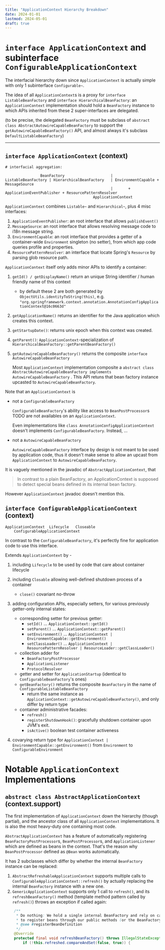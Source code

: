 ```yaml
---
title: "ApplicationContext Hierarchy Breakdown"
date: 2024-01-01
lastmod: 2024-05-01
draft: true
---
```


`interface ApplicationContext` and subinterface `ConfigurableApplicationContext`
============

The interfacial hierarchy down since `ApplicationContext` is actually simple with only 1 subinterface `Configurable~`.

The idea of all `ApplicationContext`s is a proxy for `interface ListableBeanFactory` and `interface HierarchicalBeanFactory`:
an `ApplicationContext` implementation should hold a `BeanFactory` instance to which APIs inherited from these 2 super-interfaces are delegated.

(to be precise, the delegated `BeanFactory` must be subclass of `abstract class AbstractAutowireCapableBeanFactory` to 
support the `getAutowireCapableBeanFactory()` API, and almost always it's subclass `DefaultListableBeanFactory`)

----

## `interface ApplicationContext` (context)

```
# interfacial aggregation:

                BeanFactory                     |
ListableBeanFactory | HierarchicalBeanFactory   | EnvironmentCapable + MessageSource 
                                                |       + ApplicationEventPublisher + ResourcePatternResolver
                                        ApplicationContext
```


`ApplicationContext` combines `Listable~` and `Hierarchical~`, plus 4 misc interfaces:

1. `ApplicationEventPublisher`: an root interface that allows `publishEvent()`
2. `MessageSource`: an root interface that allows resolving message code to i18n message string.
3. `EnvironmentCapable`: an root interface that provides a getter of a container-wide `Environment` singleton (no setter), from which app code queries profile and properties.
4. `ResourcePatternResolver`: an interface that locate Spring's `Resource` by parsing glob resource path.

`ApplicationContext` itself only adds minor APIs to identify a container:
1. `getId() / getDisplayName()` return an unique String identifier / human friendly name of this context
    - by default these 2 are both generated by `ObjectUtils.identityToString(this)`, e.g. `"org.springframework.context.annotation.AnnotationConfigApplicationContext@16c0663d"`
2. `getApplicationName()` returns an identifier for the Java application which creates this context.
3. `getStartupDate()`: returns unix epoch when this context was created.
4. `getParent()`: `ApplicationContext`-specialization of `HierarchicalBeanFactory::getParentBeanFactory()`
5. `getAutowireCapableBeanFactory()` returns the composite `interface AutowireCapableBeanFactory`

    Most `ApplicationContext` implementation composite a `abstract class AbstractAutowireCapableBeanFactory implements AutowireCapableBeanFactory`
    . This API retuns that bean factory instance upcasted to `AutowireCapableBeanFactory`.

Note that an `ApplicationContext` is

- not a `ConfigurableBeanFactory`

    `ConfigurableBeanFactory`'s ability like access to `BeanPostProcessor`s TODO are not availables on an `ApplicationContext`.
    
    Even implementations like `class AnnotationConfigApplicationContext` doesn't implements `ConfigurableBeanFactory`. Instead, ...

- not a `AutowireCapableBeanFactory`

    `AutowireCapableBeanFactory` interface by design is not meant to be used by application code, thus it doesn't make sense to allow an upcast from `ApplicationContext`
    to `AutowireCapableBeanFactory`.

It is vaguely mentioned in the javadoc of `AbstractApplicationContext`, that

> In contrast to a plain BeanFactory, an ApplicationContext is supposed to detect special beans defined in its internal bean factory.

However `ApplicationContext` javadoc doesn't mention this.

## `interface ConfigurableApplicationContext` (context)

```
ApplicationContext  Lifecycle   Closeable
    ConfigurableApplicationContext
```

In contrast to the `ConfigurableBeanFactory`, it's perfectly fine for application code to use this interface.

Extends `ApplicationContext` by
    - 
1. including `Lifecycle` to be used by code that care about container lifecycle
2. including `Closable` allowing well-defined shutdown process of a container
    - `close()` covariant no-throw
3. adding configuration APIs, especially setters, for various previously getter-only internal states:
    - corresponding setter for previous getter:
        - `setId()`  ...  `ApplicationContext::getId()`
        - `setParent()`  ...  `ApplicationContext::getParent()`
        - `setEnvironment()` ...  `ApplicationContext | EnvironmentCapable::getEnvironment()`
        - `setClassLoader()` ...  `ApplicationContext | ResourcePatternResolver | ResourceLoader::getClassLoader()`
    - collection adder for
        - `BeanFactoryPostProcessor`
        - `ApplicationListener`
        - `ProtocolResolver`
    - getter and setter for `ApplicationStartup` (identical to `ConfigurableBeanFactory`'s ones)
    - `getBeanFactory()` returns the composite `BeanFactory` in the name of `ConfigurableListableBeanFactory`
        - return the same instance as `ApplicationContext::getAutowireCapableBeanFactory()`, and only differ by return type
    - container administrative facades:
        - `refresh()`
        - `registerShutdownHook()`: gracefully shutdown container upon JVM's exit.
        - `isActive()` boolean test container activeness

4. covarying return type for `ApplicationContext | EnvironmentCapable::getEnvironment()` from `Environment` to `ConfigurableEnvironment`


Notable `ApplicationContext` Implementations
=======================

## `abstract class AbstractApplicationContext` (context.support)

The first implementation of `ApplicationContext` down the hierarchy (though partial), and the ancestor class of all `ApplicationContext` implementations.
It is also the most heavy-duty one containing most code.

`AbstractApplicationContext` has a feature of automatically registering `BeanFactoryPostProcessor`s, `BeanPostProcessor`s, and `ApplicationListener` which are defined as beans in the context. That's the reason why `BeanPostProcessor` defined as `@Bean` works automatically.

It has 2 subclasses which differ by whether the internal `BeanFactory` instance can be replaced:
1. `AbstractRefreshableApplicationContext` supports multiple calls to `ConfigurableApplicationContext::refresh()` by actually replacing the internal `BeanFactory` instance with a new one.
2. `GenericApplicationContext` supports only 1 call to `refresh()`, and its `refreshBeanFactory()` method (template method pattern called by `refresh()`) throws an exception if called again:

```java
	/**
	 * Do nothing: We hold a single internal BeanFactory and rely on callers
	 * to register beans through our public methods (or the BeanFactory's).
	 * @see #registerBeanDefinition
	 */
	@Override
	protected final void refreshBeanFactory() throws IllegalStateException {
		if (!this.refreshed.compareAndSet(false, true)) {
